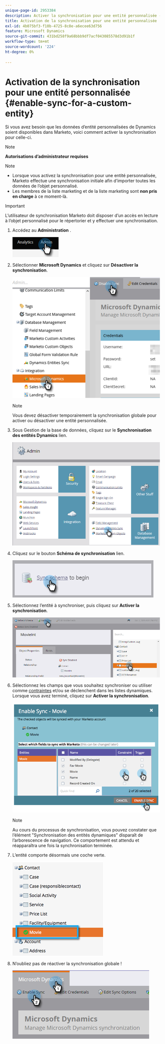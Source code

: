 ```yaml
---
unique-page-id: 2953384
description: Activer la synchronisation pour une entité personnalisée - Documents Marketo - Documentation du produit
title: Activation de la synchronisation pour une entité personnalisée
exl-id: 4b075bf3-f10b-4725-8c8e-a6ecee63d756
feature: Microsoft Dynamics
source-git-commit: 431bd258f9a68bbb9df7acf043085578d3d91b1f
workflow-type: tm+mt
source-wordcount: '224'
ht-degree: 0%

---
```


# Activation de la synchronisation pour une entité personnalisée {#enable-sync-for-a-custom-entity}

Si vous avez besoin que les données d’entité personnalisées de Dynamics soient disponibles dans Marketo, voici comment activer la synchronisation pour celle-ci.

>[!NOTE]
>
>**Autorisations d’administrateur requises**

>[!NOTE]
>
>* Lorsque vous activez la synchronisation pour une entité personnalisée, Marketo effectue une synchronisation initiale afin d’importer toutes les données de l’objet personnalisé.
>* Les membres de la liste marketing et de la liste marketing sont **non pris en charge** à ce moment-là.

>[!IMPORTANT]
>
>L’utilisateur de synchronisation Marketo doit disposer d’un accès en lecture à l’objet personnalisé pour le répertorier et y effectuer une synchronisation.

1. Accédez au **Administration** .

   ![](assets/enable-sync-for-a-custom-entity-1.png)

1. Sélectionner **Microsoft Dynamics** et cliquez sur **Désactiver la synchronisation**.

   ![](assets/enable-sync-for-a-custom-entity-2.png)

   >[!NOTE]
   >
   >Vous devez désactiver temporairement la synchronisation globale pour activer ou désactiver une entité personnalisée.

1. Sous Gestion de la base de données, cliquez sur le **Synchronisation des entités Dynamics** lien.

   ![](assets/enable-sync-for-a-custom-entity-3.png)

1. Cliquez sur le bouton **Schéma de synchronisation** lien.

   ![](assets/enable-sync-for-a-custom-entity-4.png)

1. Sélectionnez l’entité à synchroniser, puis cliquez sur **Activer la synchronisation**.

   ![](assets/enable-sync-for-a-custom-entity-5.png)

1. Sélectionnez les champs que vous souhaitez synchroniser ou utiliser comme [contraintes](/help/marketo/product-docs/core-marketo-concepts/smart-lists-and-static-lists/using-smart-lists/add-a-constraint-to-a-smart-list-filter.md) et/ou se déclenchent dans les listes dynamiques. Lorsque vous avez terminé, cliquez sur **Activer la synchronisation**.

   ![](assets/enable-sync-for-a-custom-entity-6.png)

   >[!NOTE]
   >
   >Au cours du processus de synchronisation, vous pouvez constater que l’élément &quot;Synchronisation des entités dynamiques&quot; disparaît de l’arborescence de navigation. Ce comportement est attendu et réapparaîtra une fois la synchronisation terminée.

1. L’entité comporte désormais une coche verte.

   ![](assets/enable-sync-for-a-custom-entity-7.png)

1. N’oubliez pas de réactiver la synchronisation globale !

   ![](assets/enable-sync-for-a-custom-entity-8.png)
